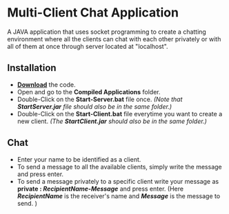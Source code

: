 # Multi-Client Chat Application
A JAVA application that uses socket programming to create a chatting environment where all the clients can chat with each other privately or with all of them at once through server located at "localhost".

## Installation
- [**Download**](https://github.com/misraVaibhav/misraVaibhav-MultiClientChatApplication/archive/refs/heads/main.zip) the code.
- Open and go to the **Compiled Applications** folder.
- Double-Click on the **Start-Server.bat** file once. *(Note that **StartServer.jar** file should also be in the same folder.)*
- Double-Click on the  **Start-Client.bat** file everytime you want to create a new client. *(The **StartClient.jar** should also be in the same folder.)*

## Chat
- Enter your name to be identified as a client.
- To send a message to all the available clients, simply write the message and press enter.
- To send a message privately to a specific client write your message as **private : *RecipientName*-*Message*** and press enter. (Here ***RecipientName*** is the receiver's name and ***Message*** is the message to send. )
